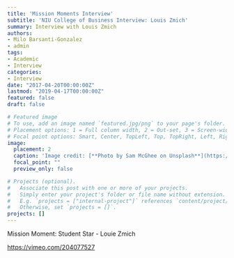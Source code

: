```yaml
---
title: 'Mission Moments Interview'
subtitle: 'NIU College of Business Interview: Louis Zmich'
summary: Interview with Louis Zmich
authors:
- Milo Barsanti-Gonzalez
- admin
tags:
- Academic
- Interview
categories:
- Interview
date: "2017-04-20T00:00:00Z"
lastmod: "2019-04-17T00:00:00Z"
featured: false
draft: false

# Featured image
# To use, add an image named `featured.jpg/png` to your page's folder.
# Placement options: 1 = Full column width, 2 = Out-set, 3 = Screen-width
# Focal point options: Smart, Center, TopLeft, Top, TopRight, Left, Right, BottomLeft, Bottom, BottomRight
image:
  placement: 2
  caption: 'Image credit: [**Photo by Sam McGhee on Unsplash**](https://unsplash.com/photos/n95VMLxqM2I)'
  focal_point: ""
  preview_only: false

# Projects (optional).
#   Associate this post with one or more of your projects.
#   Simply enter your project's folder or file name without extension.
#   E.g. `projects = ["internal-project"]` references `content/project/deep-learning/index.md`.
#   Otherwise, set `projects = []`.
projects: []
---
```


Mission Moment: Student Star - Louie Zmich

<https://vimeo.com/204077527>

